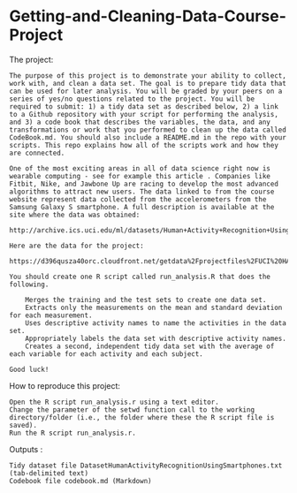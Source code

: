 # Getting-and-Cleaning-Data-Course-Project

The project:

    The purpose of this project is to demonstrate your ability to collect, work with, and clean a data set. The goal is to prepare tidy data that can be used for later analysis. You will be graded by your peers on a series of yes/no questions related to the project. You will be required to submit: 1) a tidy data set as described below, 2) a link to a Github repository with your script for performing the analysis, and 3) a code book that describes the variables, the data, and any transformations or work that you performed to clean up the data called CodeBook.md. You should also include a README.md in the repo with your scripts. This repo explains how all of the scripts work and how they are connected.

    One of the most exciting areas in all of data science right now is wearable computing - see for example this article . Companies like Fitbit, Nike, and Jawbone Up are racing to develop the most advanced algorithms to attract new users. The data linked to from the course website represent data collected from the accelerometers from the Samsung Galaxy S smartphone. A full description is available at the site where the data was obtained:

    http://archive.ics.uci.edu/ml/datasets/Human+Activity+Recognition+Using+Smartphones

    Here are the data for the project:

    https://d396qusza40orc.cloudfront.net/getdata%2Fprojectfiles%2FUCI%20HAR%20Dataset.zip

    You should create one R script called run_analysis.R that does the following.

        Merges the training and the test sets to create one data set.
        Extracts only the measurements on the mean and standard deviation for each measurement.
        Uses descriptive activity names to name the activities in the data set.
        Appropriately labels the data set with descriptive activity names.
        Creates a second, independent tidy data set with the average of each variable for each activity and each subject.

    Good luck!

How to reproduce this project:

    Open the R script run_analysis.r using a text editor.
    Change the parameter of the setwd function call to the working directory/folder (i.e., the folder where these the R script file is saved).
    Run the R script run_analysis.r.
    
Outputs :

    Tidy dataset file DatasetHumanActivityRecognitionUsingSmartphones.txt (tab-delimited text)
    Codebook file codebook.md (Markdown)
